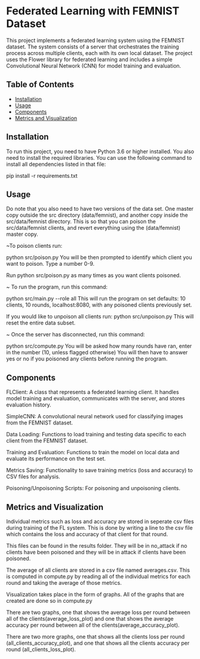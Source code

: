# Federated Learning with FEMNIST Dataset

This project implements a federated learning system using the FEMNIST dataset. The system consists of a server that orchestrates the training process across multiple clients, each with its own local dataset. The project uses the Flower library for federated learning and includes a simple Convolutional Neural Network (CNN) for model training and evaluation.

## Table of Contents
- [Installation](#installation)
- [Usage](#usage)
- [Components](#components)
- [Metrics and Visualization](#metrics-and-visualization)

## Installation

To run this project, you need to have Python 3.6 or higher installed. You also need to install the required libraries.
You can use the following command to install all dependencies listed in that file:

pip install -r requirements.txt

## Usage

Do note that you also need to have two versions of the data set. One master copy outside the src directory (data/femnist), and another copy inside the src/data/femnist directory. This is so that you can poison the src/data/femnist clients, and revert everything using the (data/femnist) master copy. 

~To poison clients run:

python src/poison.py
You will be then prompted to identify which client you want to poison. Type a number 0-9.

Run python src/poison.py as many times as you want clients poisoned.

~ To run the program, run this command:

python src/main.py --role all 
This will run the program on set defaults:
10 clients, 10 rounds, localhost:8080, with any poisoned clients previously set.

If you would like to unpoison all clients run:
python src/unpoison.py
This will reset the entire data subset.

~ Once the server has disconnected, run this command:

python src/compute.py
You will be asked how many rounds have ran, enter in the number (10, unless flagged otherwise)
You will then have to answer yes or no if you poisoned any clients before running the program.

## Components

FLClient: A class that represents a federated learning client. It handles model training and evaluation, communicates with the server, and stores evaluation history.

SimpleCNN: A convolutional neural network used for classifying images from the FEMNIST dataset.

Data Loading: Functions to load training and testing data specific to each client from the FEMNIST dataset.

Training and Evaluation: Functions to train the model on local data and evaluate its performance on the test set.

Metrics Saving: Functionality to save training metrics (loss and accuracy) to CSV files for analysis.

Poisoning/Unpoisoning Scripts: For poisoning and unpoisoning clients.

## Metrics and Visualization

Individual metrics such as loss and accuracy are stored in seperate csv files during training of the FL system. This is done by writing a line to the csv file which contains the loss and accuracy of that client for that round.

This files can be found in the results folder. They will be in no_attack if no clients have been poisoned and they will be in attack if clients have been poisoned. 

The average of all clients are stored in a csv file named averages.csv. This is computed in compute.py by reading all of the individual metrics for each round and taking the average of those metrics. 

Visualization takes place in the form of graphs. All of the graphs that are created are done so in compute.py

There are two graphs, one that shows the average loss per round between all of the clients(average_loss_plot) and one that shows the average accuracy per round between all of the clients(average_accuracy_plot).

There are two more graphs, one that shows all the clients loss per round (all_clients_accuracy_plot), and one that shows all the clients accuracy per round (all_clients_loss_plot).

